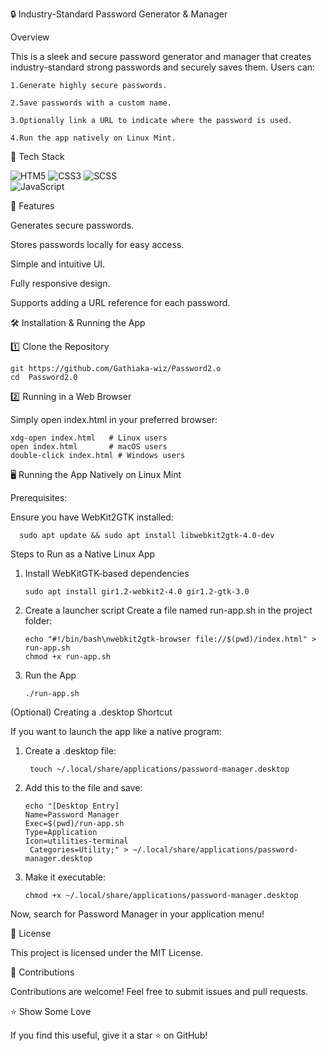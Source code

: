 🔒 Industry-Standard Password Generator & Manager

Overview

This is a sleek and secure password generator and manager that creates industry-standard strong passwords and securely saves them. Users can:

  `1.Generate highly secure passwords.`

   `2.Save passwords with a custom name.`

   `3.Optionally link a URL to indicate where the password is used.`

  `4.Run the app natively on Linux Mint.`


🚀 Tech Stack

 ![HTM5](https://img.shields.io/badge/HTML5-E34F26?style=for-the-badge&logo=html5&logoColor=white) 
![CSS3](https://img.shields.io/badge/CSS3-1572B6?style=for-the-badge&logo=css3&logoColor=white)
![SCSS](https://img.shields.io/badge/SCSS-CC6699?style=for-the-badge&logo=sass&logoColor=white)  
![JavaScript](https://img.shields.io/badge/JavaScript-F7DF1E?style=for-the-badge&logo=javascript&logoColor=black)  



📂 Features

Generates secure passwords.

Stores passwords locally for easy access.

Simple and intuitive UI.

Fully responsive design.

Supports adding a URL reference for each password.


🛠 Installation & Running the App

1️⃣ Clone the Repository

    git https://github.com/Gathiaka-wiz/Password2.o
    cd  Password2.0

2️⃣ Running in a Web Browser

Simply open index.html in your preferred browser:

    xdg-open index.html   # Linux users
    open index.html       # macOS users
    double-click index.html # Windows users

🖥 Running the App Natively on Linux Mint

Prerequisites:

Ensure you have WebKit2GTK installed:

      sudo apt update && sudo apt install libwebkit2gtk-4.0-dev

Steps to Run as a Native Linux App

1. Install WebKitGTK-based dependencies

       sudo apt install gir1.2-webkit2-4.0 gir1.2-gtk-3.0

2. Create a launcher script Create a file named run-app.sh in the project folder:

       echo "#!/bin/bash\nwebkit2gtk-browser file://$(pwd)/index.html" > run-app.sh
       chmod +x run-app.sh

3. Run the App

       ./run-app.sh

(Optional) Creating a .desktop Shortcut

If you want to launch the app like a native program:

1. Create a .desktop file:
   
        touch ~/.local/share/applications/password-manager.desktop


2. Add this to the file and save:

       echo "[Desktop Entry]
       Name=Password Manager
       Exec=$(pwd)/run-app.sh
       Type=Application
       Icon=utilities-terminal
        Categories=Utility;" > ~/.local/share/applications/password-manager.desktop

4. Make it executable:

       chmod +x ~/.local/share/applications/password-manager.desktop

Now, search for Password Manager in your application menu!

📜 License

This project is licensed under the MIT License.

🤝 Contributions

Contributions are welcome! Feel free to submit issues and pull requests.

⭐ Show Some Love

If you find this useful, give it a star ⭐ on GitHub!

